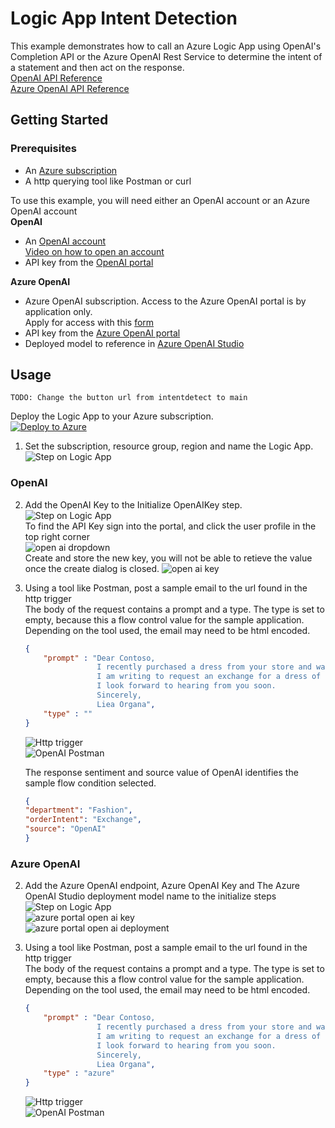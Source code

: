 # Logic App Intent Detection

This example demonstrates how to call an Azure Logic App using OpenAI's Completion API or the Azure OpenAI Rest Service to determine the intent of a statement and then act on the response.  
[OpenAI API Reference](https://platform.openai.com/docs/api-reference/completions)  
[Azure OpenAI API Reference](https://learn.microsoft.com/en-us/azure/cognitive-services/openai/reference#completions)

## Getting Started

### Prerequisites

* An [Azure subscription](https://azure.microsoft.com/free/)  
* A http querying tool like Postman or curl

To use this example, you will need either an OpenAI account or an Azure OpenAI account  
**OpenAI**
* An [OpenAI account](https://openai.com/)  
[Video on how to open an account](https://www.youtube.com/watch?v=zJSYMWlCcPY)
* API key from the [OpenAI portal](https://platform.openai.com/)  

**Azure OpenAI**
* Azure OpenAI subscription.  Access to the Azure OpenAI portal is by application only.  
Apply for access with this [form](https://aka.ms/oai/access?azure-portal=true)  
* API key from the [Azure OpenAI portal](https://learn.microsoft.com/en-us/azure/cognitive-services/openai/how-to/create-resource?pivots=web-portal#create-a-resource)
* Deployed model to reference in [Azure OpenAI Studio](https://learn.microsoft.com/en-us/azure/cognitive-services/openai/how-to/create-resource?pivots=web-portal#deploy-a-model)

## Usage  
```
TODO: Change the button url from intentdetect to main
```
Deploy the Logic App to your Azure subscription.  
[![Deploy to Azure](https://aka.ms/deploytoazurebutton)](https://portal.azure.com/#create/Microsoft.Template/uri/https%3A%2F%2Fraw.githubusercontent.com%2Fmicrosoft%2Fglobalopenaihack%2Fintentdetection%2Fquickstarts%2FIntentDetection%2FOpenAILogicApp%2Fazuredeploy.json)  


1. Set the subscription, resource group, region and name the Logic App.  
![Step on Logic App](../../../images/intentdetection/step1.jpg)  

### OpenAI  
2. Add the OpenAI Key to the Initialize OpenAIKey step.  
![Step on Logic App](../../../images/intentdetection/step2oai.jpg)  
To find the API Key sign into the portal, and click the user profile in the top right corner  
![open ai dropdown](../../../images/sentimentanalysis/openaidropdown.jpg)  
Create and store the new key, you will not be able to retieve the value once the create dialog is closed. 
![open ai key](../../../images/sentimentanalysis/openaiSecret.jpg)  

3. Using a tool like Postman, post a sample email to the url found in the http trigger   
    The body of the request contains a prompt and a type.  The type is set to empty, because this a flow control value for the sample application.   
    Depending on the tool used, the email may need to be html encoded.    
    ```JSON
    {
        "prompt" : "Dear Contoso,
                    I recently purchased a dress from your store and was disappointed to find that it was much shorter than expected. The dress I received was not the same length as the one pictured on your website.
                    I am writing to request an exchange for a dress of the correct length. I understand that the product I received was not what I expected, and I would like to receive a dress that is the same length as the one pictured on your website.
                    I look forward to hearing from you soon.
                    Sincerely,
                    Liea Organa",
        "type" : ""
    }
    ```
    ![Http trigger](../../../images/intentdetection/step3oai.jpg)  
    ![OpenAI Postman](../../../images/intentdetection/step3oaipostman.jpg)  
    
    The response sentiment and source value of OpenAI identifies the sample flow condition selected.  
    ```JSON
    {
    "department": "Fashion",
    "orderIntent": "Exchange",
    "source": "OpenAI"
    }
    ```  
### Azure OpenAI
2. Add the Azure OpenAI endpoint, Azure OpenAI Key and The Azure OpenAI Studio deployment model name to the initialize steps  
![Step on Logic App](../../../images/intentdetection/step2azoai.jpg)  
![azure portal open ai key](../../../images/sentimentanalysis/openaikeys.jpg)  
![azure portal open ai deployment](../../../images/sentimentanalysis/deployments.jpg)  

3.  Using a tool like Postman, post a sample email to the url found in the http trigger   
    The body of the request contains a prompt and a type.  The type is set to empty, because this a flow control value for the sample application.   
    Depending on the tool used, the email may need to be html encoded.    
    ```JSON
    {
        "prompt" : "Dear Contoso,
                    I recently purchased a dress from your store and was disappointed to find that it was much shorter than expected. The dress I received was not the same length as the one pictured on your website.
                    I am writing to request an exchange for a dress of the correct length. I understand that the product I received was not what I expected, and I would like to receive a dress that is the same length as the one pictured on your website.
                    I look forward to hearing from you soon.
                    Sincerely,
                    Liea Organa",
        "type" : "azure"
    }
    ```
    ![Http trigger](../../../images/intentdetection/step3oai.jpg)  
    ![OpenAI Postman](../../../images/intentdetection/step3azureoaipostman.jpg)
    
